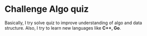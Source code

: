 # Challenge Algo quiz
Basically, I try solve quiz to improve understanding of algo and data structure. Also, I try to learn new languages like **C++, Go**.